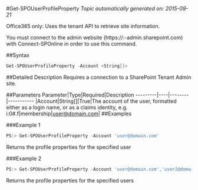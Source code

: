 #Get-SPOUserProfileProperty
*Topic automatically generated on: 2015-09-21*

Office365 only: Uses the tenant API to retrieve site information.

You must connect to the admin website (https://:<tenant>-admin.sharepoint.com) with Connect-SPOnline in order to use this command. 

##Syntax
```powershell
Get-SPOUserProfileProperty -Account <String[]>
```


##Detailed Description
Requires a connection to a SharePoint Tenant Admin site.

##Parameters
Parameter|Type|Required|Description
---------|----|--------|-----------
|Account|String[]|True|The account of the user, formatted either as a login name, or as a claims identity, e.g. i:0#.f|membership|user@domain.com|
##Examples

###Example 1
```powershell
PS:> Get-SPOUserProfileProperty -Account 'user@domain.com'
```
Returns the profile properties for the specified user

###Example 2
```powershell
PS:> Get-SPOUserProfileProperty -Account 'user@domain.com','user2@domain.com'
```
Returns the profile properties for the specified users
